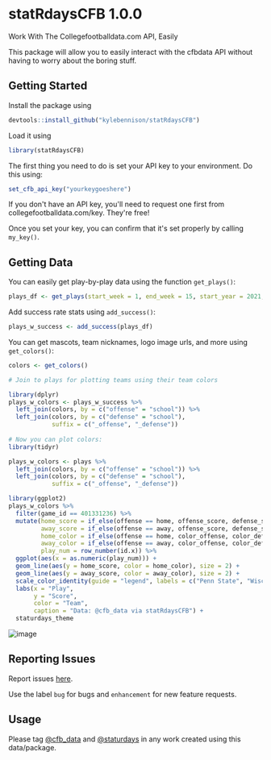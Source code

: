 # statRdaysCFB 1.0.0
Work With The Collegefootballdata.com API, Easily

This package will allow you to easily interact with the cfbdata API without having to worry about the boring stuff.

## Getting Started

Install the package using
``` r
devtools::install_github("kylebennison/statRdaysCFB")
```

Load it using
``` r
library(statRdaysCFB)
```

The first thing you need to do is set your API key to your environment. Do this using:
``` r
set_cfb_api_key("yourkeygoeshere")
```

If you don't have an API key, you'll need to request one first from collegefootballdata.com/key. They're free!

Once you set your key, you can confirm that it's set properly by calling ```my_key()```.

## Getting Data

You can easily get play-by-play data using the function ```get_plays()```:

``` r
plays_df <- get_plays(start_week = 1, end_week = 15, start_year = 2021, end_year = 2021)
```

Add success rate stats using ```add_success()```:
``` r
plays_w_success <- add_success(plays_df)
```

You can get mascots, team nicknames, logo image urls, and more using ```get_colors()```:
``` r
colors <- get_colors()

# Join to plays for plotting teams using their team colors

library(dplyr)
plays_w_colors <- plays_w_success %>% 
  left_join(colors, by = c("offense" = "school")) %>% 
  left_join(colors, by = c("defense" = "school"),
            suffix = c("_offense", "_defense"))
            
# Now you can plot colors:
library(tidyr)

plays_w_colors <- plays %>% 
  left_join(colors, by = c("offense" = "school")) %>% 
  left_join(colors, by = c("defense" = "school"),
            suffix = c("_offense", "_defense"))

library(ggplot2)
plays_w_colors %>% 
  filter(game_id == 401331236) %>% 
  mutate(home_score = if_else(offense == home, offense_score, defense_score),
         away_score = if_else(offense == away, offense_score, defense_score),
         home_color = if_else(offense == home, color_offense, color_defense),
         away_color = if_else(offense == away, color_offense, color_defense),
         play_num = row_number(id.x)) %>%
  ggplot(aes(x = as.numeric(play_num))) + 
  geom_line(aes(y = home_score, color = home_color), size = 2) +
  geom_line(aes(y = away_score, color = away_color), size = 2) +
  scale_color_identity(guide = "legend", labels = c("Penn State", "Wisconsin")) +
  labs(x = "Play",
       y = "Score",
       color = "Team",
       caption = "Data: @cfb_data via statRdaysCFB") +
  staturdays_theme
```

![image](https://user-images.githubusercontent.com/66328277/177992942-db2409f6-c9bc-4e39-bfc2-305d20824b44.png)

## Reporting Issues
Report issues [here](https://github.com/kylebennison/statRdaysCFB/issues/new).

Use the label `bug` for bugs and `enhancement` for new feature requests.

## Usage

Please tag [@cfb_data](https://twitter.com/cfb_data) and [@staturdays](https://twitter.com/Staturdays) in any work created using this data/package.
